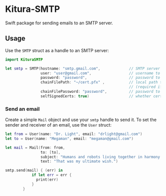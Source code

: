 # Kitura-SMTP

Swift package for sending emails to an SMTP server.

## Usage

Use the `SMTP` struct as a handle to an SMTP server:

```swift
import KituraSMTP

let smtp = SMTP(hostname: "smtp.gmail.com",             // SMTP server address
                user: "user@gmail.com",                 // username to login 
                password: "password",                   // password to login
                chainFilePath: "~/cert.pfx" ,           // local path to certificate chain file
                                                        // (required if your server uses an SSL/TLS (STARTTLS) port)
                chainFilePassword: "password",          // password to certificate chain file
                selfSignedCerts: true)                  // whether certificate is self signed
```

### Send an email

Create a simple `Mail` object and use your `smtp` handle to send it. To set the sender and receiver of an email, use the `User` struct:

```swift
let from = User(name: "Dr. Light", email: "drlight@gmail.com")
let to = User(name: "Megaman", email: "megaman@gmail.com")

let mail = Mail(from: from,
                to: [to],
                subject: "Humans and robots living together in harmony and equality.",
                text: "That was my ultimate wish.")

smtp.send(mail) { (err) in
            if let err = err {
              print(err)
            }
        }
```
